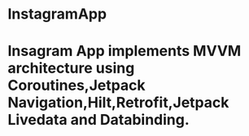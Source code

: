 # InstagramApp

# Insagram App implements MVVM architecture using Coroutines,Jetpack Navigation,Hilt,Retrofit,Jetpack Livedata and Databinding.
